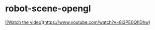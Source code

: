 # robot-scene-opengl
[![Watch the video]](https://www.youtube.com/watch?v=8i3PE0QhDhw)(https://www.youtube.com/watch?v=8i3PE0QhDhw)
